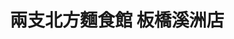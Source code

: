 ---
title: "兩支北方麵食館 板橋溪洲店"
description: "兩支北方麵食館 板橋溪洲店"
layout: shop
keywords:
  - 美食競賽
  - 台灣美食
  - 美食精選
datePublished: "2025-06-30"
dateModified: "2025-07-06"
city: "新北市"
district: "板橋區"
address: "220新北市板橋區溪北路93號"
phone: "0226755599"
geo: "24.989472472426765, 121.4285927042807"
google_map: "https://maps.app.goo.gl/Wq5CpxwRC3fhJyfW8"
footinder: "https://footinder.com.tw/%e6%96%b0%e5%8c%97%e5%b8%82%e6%9d%bf%e6%a9%8b%e5%8d%80/14146/"
official: "https://www.facebook.com/top2food"
award:
  - name: "台北國際牛肉麵節"
    year: "2024"
    entries:
      - group: "鮮食組"
        cooking_style: "樂齡創意"
        rank: "銅牌"

---